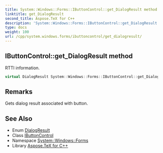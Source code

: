 ```yaml
---
title: System::Windows::Forms::IButtonControl::get_DialogResult method
linktitle: get_DialogResult
second_title: Aspose.TeX for C++
description: 'System::Windows::Forms::IButtonControl::get_DialogResult method. RTTI information in C++.'
type: docs
weight: 100
url: /cpp/system.windows.forms/ibuttoncontrol/get_dialogresult/
---
```

## IButtonControl::get_DialogResult method


RTTI information.

```cpp
virtual DialogResult System::Windows::Forms::IButtonControl::get_DialogResult()=0
```

## Remarks


Gets dialog result associated with button. 
## See Also

* Enum [DialogResult](../../dialogresult/)
* Class [IButtonControl](../)
* Namespace [System::Windows::Forms](../../)
* Library [Aspose.TeX for C++](../../../)
